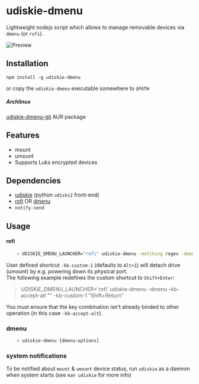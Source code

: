 # udiskie-dmenu
Lightweight nodejs script which allows to manage removable devices via `dmenu` (or `rofi`).  

![Preview](https://github.com/fogine/udiskie-dmenu/raw/master/udiskie-dmenu.gif)

Installation
-------------------
`npm install -g udiskie-dmenu`

or copy the `udiskie-dmenu` executable somewhere to `$PATH`

##### Archlinux
[udiskie-dmenu-git](https://aur.archlinux.org/packages/udiskie-dmenu-git) AUR package

Features
-------------------
* mount
* umount
* Supports Luks encrypted devices

Dependencies
-------------------
* [udiskie](https://github.com/coldfix/udiskie) (python `udisks2` front-end)
* [rofi](https://github.com/DaveDavenport/rofi/) OR [dmenu](http://tools.suckless.org/dmenu/)
* `notify-send`

Usage
-------------------

#### rofi

```bash
    > UDISKIE_DMENU_LAUNCHER="rofi" udiskie-dmenu -matching regex -dmenu -i -no-custom -multi-select
```

User defined shortcut `-kb-custom-1` (defaults to `Alt+1`) will detach drive (umount) by e.g. powering down its physical port.  
The following example redefines the custom shortcut to `Shift+Enter`:
> UDISKIE_DMENU_LAUNCHER='rofi' udiskie-dmenu -dmenu -kb-accept-alt "" -kb-custom-1 "Shift+Return"

You must ensure that the key combination isn't already binded to other operation (in this case `-kb-accept-alt`).

### dmenu

```bash
    > udiskie-dmenu [dmenu-options]
```

### system notifications

To be notified about `mount` & `umount` device status, run `udiskie` as a daemon when system starts (see `man udiskie` for more info)
